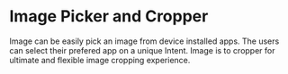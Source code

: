 # Image Picker and Cropper
Image can be easily pick an image from device installed apps. The users can select their prefered app on a unique Intent.
Image is to cropper for ultimate and flexible image cropping experience.
